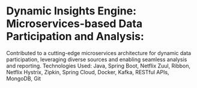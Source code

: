 # Dynamic Insights Engine: Microservices-based Data Participation and Analysis:
Contributed to a cutting-edge microservices architecture for dynamic data participation, leveraging diverse sources and enabling seamless analysis and reporting.
Technologies Used: Java, Spring Boot, Netflix Zuul, Ribbon, Netflix Hystrix, Zipkin, Spring Cloud, Docker, Kafka, RESTful APIs, MongoDB, Git